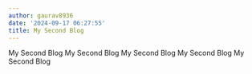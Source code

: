 ```yaml
---
author: gaurav8936
date: '2024-09-17 06:27:55'
title: My Second Blog
---
```


My Second Blog My Second Blog My Second Blog My Second Blog My Second Blog
